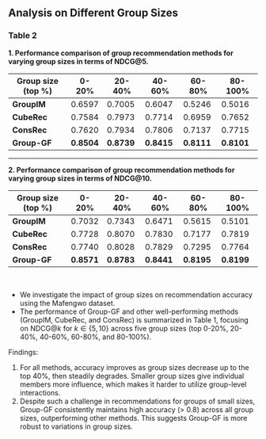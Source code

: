 ## Analysis on Different Group Sizes

### Table 2 
**1. Performance comparison of group recommendation methods for varying group sizes in terms of NDCG@5.**

| **Group size (top \%)** | **0-20\%** | **20-40\%** | **40-60\%** | **60-80\%** | **80-100\%** |
|-------------------------|-----------|------------|------------|------------|-------------|
| **GroupIM**             | 0.6597    | 0.7005     | 0.6047     | 0.5246     | 0.5016      |
| **CubeRec**             | 0.7584    | 0.7973     | 0.7714     | 0.6959     | 0.7652      |
| **ConsRec**             | 0.7620    | 0.7934     | 0.7806     | 0.7137     | 0.7715      |
| **Group-GF**            | **0.8504**| **0.8739** | **0.8415** | **0.8111** | **0.8101**  |

---

**2. Performance comparison of group recommendation methods for varying group sizes in terms of NDCG@10.**

| **Group size (top \%)** | **0-20\%** | **20-40\%** | **40-60\%** | **60-80\%** | **80-100\%** |
|------------------------|------------|-------------|-------------|-------------|--------------|
| **GroupIM**            | 0.7032     | 0.7343      | 0.6471      | 0.5615      | 0.5101       |
| **CubeRec**            | 0.7728     | 0.8070      | 0.7830      | 0.7177      | 0.7819       |
| **ConsRec**            | 0.7740     | 0.8028      | 0.7829      | 0.7295      | 0.7764       |
| **Group-GF**           | **0.8571** | **0.8783**  | **0.8441**  | **0.8195**  | **0.8199**   |

<br>

- We investigate the impact of group sizes on recommendation accuracy using the Mafengwo dataset. 
- The performance of Group-GF and other well-performing methods (GroupIM, CubeRec, and ConsRec) is summarized in Table 1, focusing on NDCG@$k$ for $k \in \{5, 10\}$ across five group sizes (top 0-20%, 20-40%, 40-60%, 60-80%, and 80-100%).  

Findings:
1. For all methods, accuracy improves as group sizes decrease up to the top 40%, then steadily degrades. Smaller group sizes give individual members more influence, which makes it harder to utilize group-level interactions.
2. Despite such a challenge in recommendations for groups of small sizes, Group-GF consistently maintains high accuracy (> 0.8) across all group sizes, outperforming other methods. This suggests Group-GF is more robust to variations in group sizes.
